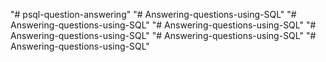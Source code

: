 "# psql-question-answering" 
"# Answering-questions-using-SQL" 
"# Answering-questions-using-SQL" 
"# Answering-questions-using-SQL" 
"# Answering-questions-using-SQL" 
"# Answering-questions-using-SQL" 
"# Answering-questions-using-SQL" 
